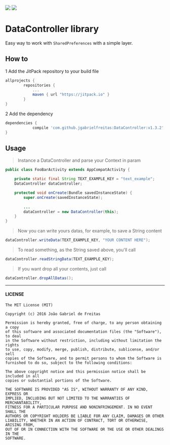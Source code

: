 [![](https://jitpack.io/v/jgabrielfreitas/DataControllerDemo.svg)](https://jitpack.io/#jgabrielfreitas/DataControllerDemo)    [![](https://img.shields.io/badge/Language%20-Java-4682b4.svg)](https://jitpack.io/#jgabrielfreitas/DataControllerDemo) 
# DataController library 

Easy way to work with `SharedPreferences` with a simple layer.

## How to

1 Add the JitPack repository to your build file


```gradle
allprojects {
		repositories {
			...
			maven { url "https://jitpack.io" }
		}
}
```

2 Add the dependency


```gradle
dependencies {
	        compile 'com.github.jgabrielfreitas:DataController:v1.3.2'
}
```

## Usage 


> Instance a DataController and parse your Context in param 

```Java
public class FooBarActivity extends AppCompatActivity {

    private static final String TEXT_EXAMPLE_KEY = "text_example";
    DataController dataController;

    protected void onCreate(Bundle savedInstanceState) {
        super.onCreate(savedInstanceState);
        
        ...
        dataController = new DataController(this);
    }
}
```


> Now you can write yours datas, for example, to save a String content 

```Java
dataController.writeData(TEXT_EXAMPLE_KEY, "YOUR CONTENT HERE");
```


> To read something, as the String saved above, you'll call

```Java
dataController.readStringData(TEXT_EXAMPLE_KEY);
```

> If you want drop all your contents, just call

```Java
dataController.dropAllDatas();
```

---

#### LICENSE
```
The MIT License (MIT)

Copyright (c) 2016 João Gabriel de Freitas

Permission is hereby granted, free of charge, to any person obtaining a copy
of this software and associated documentation files (the "Software"), to deal
in the Software without restriction, including without limitation the rights
to use, copy, modify, merge, publish, distribute, sublicense, and/or sell
copies of the Software, and to permit persons to whom the Software is
furnished to do so, subject to the following conditions:

The above copyright notice and this permission notice shall be included in all
copies or substantial portions of the Software.

THE SOFTWARE IS PROVIDED "AS IS", WITHOUT WARRANTY OF ANY KIND, EXPRESS OR
IMPLIED, INCLUDING BUT NOT LIMITED TO THE WARRANTIES OF MERCHANTABILITY,
FITNESS FOR A PARTICULAR PURPOSE AND NONINFRINGEMENT. IN NO EVENT SHALL THE
AUTHORS OR COPYRIGHT HOLDERS BE LIABLE FOR ANY CLAIM, DAMAGES OR OTHER
LIABILITY, WHETHER IN AN ACTION OF CONTRACT, TORT OR OTHERWISE, ARISING FROM,
OUT OF OR IN CONNECTION WITH THE SOFTWARE OR THE USE OR OTHER DEALINGS IN THE
SOFTWARE.
```
